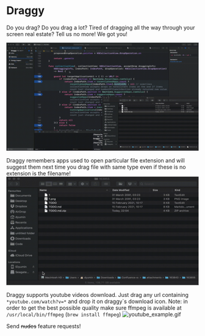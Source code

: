 # Draggy

Do you drag? Do you drag a lot? Tired of dragging all the way through your screen real estate?
Tell us no more! We got you!

![example.gif](example.gif)

Draggy remembers apps used to open particular file extension and will suggest them next time you drag file with same type even if these is no extension is the filename!
![example_no_extension.gif](example_no_extension.gif)

Draggy supports youtube videos download. Just drag any url containing ```*youtube.com/watch?v=*``` and drop it on draggy\`s download icon.
Note: in order to get the best possible quality make sure ffmpeg is available at ```/usr/local/bin/ffmpeg``` (```brew install ffmpeg```)
![youtube_example.gif](youtube_example.gif)

Send ~~nudes~~ feature requests!
